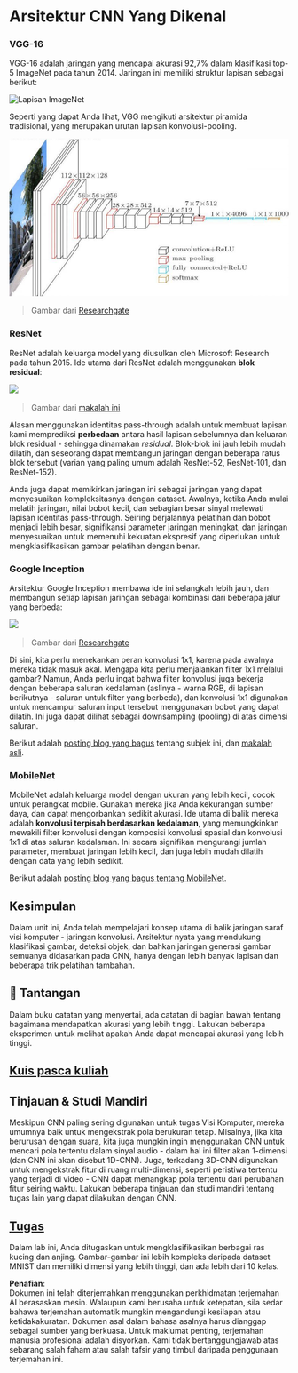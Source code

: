 # Arsitektur CNN Yang Dikenal

### VGG-16

VGG-16 adalah jaringan yang mencapai akurasi 92,7% dalam klasifikasi top-5 ImageNet pada tahun 2014. Jaringan ini memiliki struktur lapisan sebagai berikut:

![Lapisan ImageNet](../../../../../translated_images/vgg-16-arch1.d901a5583b3a51baeaab3e768567d921e5d54befa46e1e642616c5458c934028.ms.jpg)

Seperti yang dapat Anda lihat, VGG mengikuti arsitektur piramida tradisional, yang merupakan urutan lapisan konvolusi-pooling.

![Piramida ImageNet](../../../../../translated_images/vgg-16-arch.64ff2137f50dd49fdaa786e3f3a975b3f22615efd13efb19c5d22f12e01451a1.ms.jpg)

> Gambar dari [Researchgate](https://www.researchgate.net/figure/Vgg16-model-structure-To-get-the-VGG-NIN-model-we-replace-the-2-nd-4-th-6-th-7-th_fig2_335194493)

### ResNet

ResNet adalah keluarga model yang diusulkan oleh Microsoft Research pada tahun 2015. Ide utama dari ResNet adalah menggunakan **blok residual**:

<img src="images/resnet-block.png" width="300"/>

> Gambar dari [makalah ini](https://arxiv.org/pdf/1512.03385.pdf)

Alasan menggunakan identitas pass-through adalah untuk membuat lapisan kami memprediksi **perbedaan** antara hasil lapisan sebelumnya dan keluaran blok residual - sehingga dinamakan *residual*. Blok-blok ini jauh lebih mudah dilatih, dan seseorang dapat membangun jaringan dengan beberapa ratus blok tersebut (varian yang paling umum adalah ResNet-52, ResNet-101, dan ResNet-152).

Anda juga dapat memikirkan jaringan ini sebagai jaringan yang dapat menyesuaikan kompleksitasnya dengan dataset. Awalnya, ketika Anda mulai melatih jaringan, nilai bobot kecil, dan sebagian besar sinyal melewati lapisan identitas pass-through. Seiring berjalannya pelatihan dan bobot menjadi lebih besar, signifikansi parameter jaringan meningkat, dan jaringan menyesuaikan untuk memenuhi kekuatan ekspresif yang diperlukan untuk mengklasifikasikan gambar pelatihan dengan benar.

### Google Inception

Arsitektur Google Inception membawa ide ini selangkah lebih jauh, dan membangun setiap lapisan jaringan sebagai kombinasi dari beberapa jalur yang berbeda:

<img src="images/inception.png" width="400"/>

> Gambar dari [Researchgate](https://www.researchgate.net/figure/Inception-module-with-dimension-reductions-left-and-schema-for-Inception-ResNet-v1_fig2_355547454)

Di sini, kita perlu menekankan peran konvolusi 1x1, karena pada awalnya mereka tidak masuk akal. Mengapa kita perlu menjalankan filter 1x1 melalui gambar? Namun, Anda perlu ingat bahwa filter konvolusi juga bekerja dengan beberapa saluran kedalaman (aslinya - warna RGB, di lapisan berikutnya - saluran untuk filter yang berbeda), dan konvolusi 1x1 digunakan untuk mencampur saluran input tersebut menggunakan bobot yang dapat dilatih. Ini juga dapat dilihat sebagai downsampling (pooling) di atas dimensi saluran.

Berikut adalah [posting blog yang bagus](https://medium.com/analytics-vidhya/talented-mr-1x1-comprehensive-look-at-1x1-convolution-in-deep-learning-f6b355825578) tentang subjek ini, dan [makalah asli](https://arxiv.org/pdf/1312.4400.pdf).

### MobileNet

MobileNet adalah keluarga model dengan ukuran yang lebih kecil, cocok untuk perangkat mobile. Gunakan mereka jika Anda kekurangan sumber daya, dan dapat mengorbankan sedikit akurasi. Ide utama di balik mereka adalah **konvolusi terpisah berdasarkan kedalaman**, yang memungkinkan mewakili filter konvolusi dengan komposisi konvolusi spasial dan konvolusi 1x1 di atas saluran kedalaman. Ini secara signifikan mengurangi jumlah parameter, membuat jaringan lebih kecil, dan juga lebih mudah dilatih dengan data yang lebih sedikit.

Berikut adalah [posting blog yang bagus tentang MobileNet](https://medium.com/analytics-vidhya/image-classification-with-mobilenet-cc6fbb2cd470).

## Kesimpulan

Dalam unit ini, Anda telah mempelajari konsep utama di balik jaringan saraf visi komputer - jaringan konvolusi. Arsitektur nyata yang mendukung klasifikasi gambar, deteksi objek, dan bahkan jaringan generasi gambar semuanya didasarkan pada CNN, hanya dengan lebih banyak lapisan dan beberapa trik pelatihan tambahan.

## 🚀 Tantangan

Dalam buku catatan yang menyertai, ada catatan di bagian bawah tentang bagaimana mendapatkan akurasi yang lebih tinggi. Lakukan beberapa eksperimen untuk melihat apakah Anda dapat mencapai akurasi yang lebih tinggi.

## [Kuis pasca kuliah](https://red-field-0a6ddfd03.1.azurestaticapps.net/quiz/207)

## Tinjauan & Studi Mandiri

Meskipun CNN paling sering digunakan untuk tugas Visi Komputer, mereka umumnya baik untuk mengekstrak pola berukuran tetap. Misalnya, jika kita berurusan dengan suara, kita juga mungkin ingin menggunakan CNN untuk mencari pola tertentu dalam sinyal audio - dalam hal ini filter akan 1-dimensi (dan CNN ini akan disebut 1D-CNN). Juga, terkadang 3D-CNN digunakan untuk mengekstrak fitur di ruang multi-dimensi, seperti peristiwa tertentu yang terjadi di video - CNN dapat menangkap pola tertentu dari perubahan fitur seiring waktu. Lakukan beberapa tinjauan dan studi mandiri tentang tugas lain yang dapat dilakukan dengan CNN.

## [Tugas](lab/README.md)

Dalam lab ini, Anda ditugaskan untuk mengklasifikasikan berbagai ras kucing dan anjing. Gambar-gambar ini lebih kompleks daripada dataset MNIST dan memiliki dimensi yang lebih tinggi, dan ada lebih dari 10 kelas.

**Penafian**:  
Dokumen ini telah diterjemahkan menggunakan perkhidmatan terjemahan AI berasaskan mesin. Walaupun kami berusaha untuk ketepatan, sila sedar bahawa terjemahan automatik mungkin mengandungi kesilapan atau ketidakakuratan. Dokumen asal dalam bahasa asalnya harus dianggap sebagai sumber yang berkuasa. Untuk maklumat penting, terjemahan manusia profesional adalah disyorkan. Kami tidak bertanggungjawab atas sebarang salah faham atau salah tafsir yang timbul daripada penggunaan terjemahan ini.